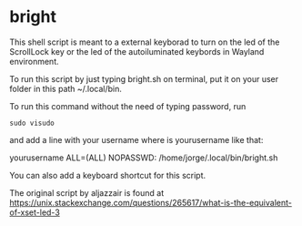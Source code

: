 # bright
This shell script is meant to a external keyborad to turn on the led of the ScrollLock key or the led of the autoiluminated keybords in Wayland environment.

To run this script by just typing bright.sh on terminal, put it on your user folder in this path ~/.local/bin.

To run this command without the need of typing password, run

    sudo visudo

and add a line with your username where is yourusername like that:

yourusername ALL=(ALL) NOPASSWD: /home/jorge/.local/bin/bright.sh

You can also add a keyboard shortcut for this script.

The original script by aljazzair is found at https://unix.stackexchange.com/questions/265617/what-is-the-equivalent-of-xset-led-3
